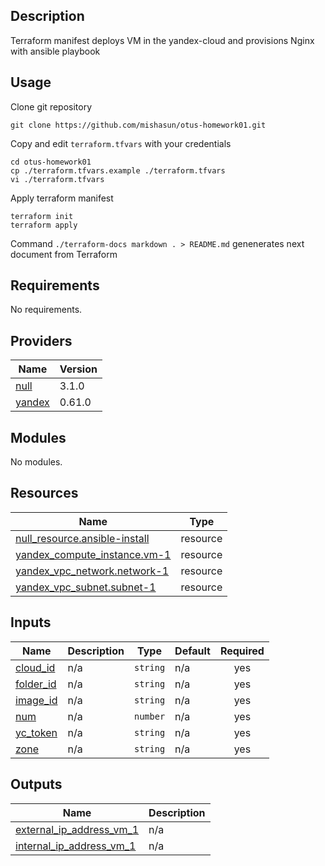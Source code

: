 ## Description

Terraform manifest deploys VM in the yandex-cloud and provisions Nginx with ansible playbook

## Usage

Clone git repository
```
git clone https://github.com/mishasun/otus-homework01.git
```
Copy and edit `terraform.tfvars` with your credentials
```
cd otus-homework01
cp ./terraform.tfvars.example ./terraform.tfvars
vi ./terraform.tfvars
```
Apply terraform manifest
```
terraform init
terraform apply
```


Command `./terraform-docs markdown . > README.md` genenerates next document from Terraform

## Requirements

No requirements.

## Providers

| Name | Version |
|------|---------|
| <a name="provider_null"></a> [null](#provider\_null) | 3.1.0 |
| <a name="provider_yandex"></a> [yandex](#provider\_yandex) | 0.61.0 |

## Modules

No modules.

## Resources

| Name | Type |
|------|------|
| [null_resource.ansible-install](https://registry.terraform.io/providers/hashicorp/null/latest/docs/resources/resource) | resource |
| [yandex_compute_instance.vm-1](https://registry.terraform.io/providers/yandex-cloud/yandex/latest/docs/resources/compute_instance) | resource |
| [yandex_vpc_network.network-1](https://registry.terraform.io/providers/yandex-cloud/yandex/latest/docs/resources/vpc_network) | resource |
| [yandex_vpc_subnet.subnet-1](https://registry.terraform.io/providers/yandex-cloud/yandex/latest/docs/resources/vpc_subnet) | resource |

## Inputs

| Name | Description | Type | Default | Required |
|------|-------------|------|---------|:--------:|
| <a name="input_cloud_id"></a> [cloud\_id](#input\_cloud\_id) | n/a | `string` | n/a | yes |
| <a name="input_folder_id"></a> [folder\_id](#input\_folder\_id) | n/a | `string` | n/a | yes |
| <a name="input_image_id"></a> [image\_id](#input\_image\_id) | n/a | `string` | n/a | yes |
| <a name="input_num"></a> [num](#input\_num) | n/a | `number` | n/a | yes |
| <a name="input_yc_token"></a> [yc\_token](#input\_yc\_token) | n/a | `string` | n/a | yes |
| <a name="input_zone"></a> [zone](#input\_zone) | n/a | `string` | n/a | yes |

## Outputs

| Name | Description |
|------|-------------|
| <a name="output_external_ip_address_vm_1"></a> [external\_ip\_address\_vm\_1](#output\_external\_ip\_address\_vm\_1) | n/a |
| <a name="output_internal_ip_address_vm_1"></a> [internal\_ip\_address\_vm\_1](#output\_internal\_ip\_address\_vm\_1) | n/a |
